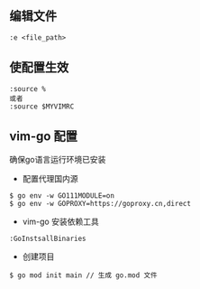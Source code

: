 ## 编辑文件
```
:e <file_path>
```

## 使配置生效
```
:source %  
或者 
:source $MYVIMRC 
```
## vim-go 配置

确保go语言运行环境已安装

- 配置代理国内源
```
$ go env -w GO111MODULE=on
$ go env -w GOPROXY=https://goproxy.cn,direct
```
- vim-go 安装依赖工具
```
:GoInstsallBinaries  
```
- 创建项目
```
$ go mod init main // 生成 go.mod 文件
```
